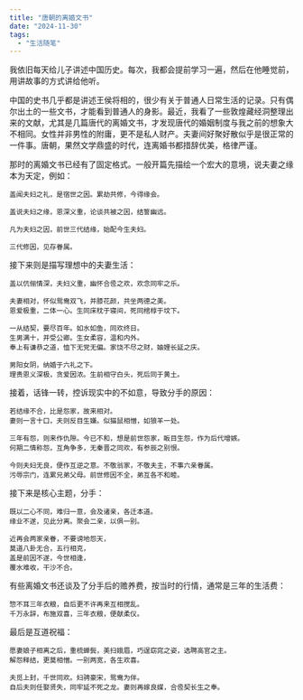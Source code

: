 ```yaml
---
title: "唐朝的离婚文书"
date: "2024-11-30"
tags: 
  - "生活随笔"
---
```


我依旧每天给儿子讲述中国历史。每次，我都会提前学习一遍，然后在他睡觉前，用讲故事的方式讲给他听。

中国的史书几乎都是讲述王侯将相的，很少有关于普通人日常生活的记录。只有偶尔出土的一些文书，才能看到普通人的身影。最近，我看了一些敦煌藏经洞整理出来的文献，尤其是几篇唐代的离婚文书，才发现唐代的婚姻制度与我之前的想象大不相同。女性并非男性的附庸，更不是私人财产。夫妻间好聚好散似乎是很正常的一件事。唐朝，果然文学鼎盛的时代，连离婚书都措辞优美，格律严谨。

那时的离婚文书已经有了固定格式。一般开篇先描绘一个宏大的意境，说夫妻之缘本为天定，例如：

```
盖闻夫妇之礼，是宿世之因。累劫共修，今得缘会。
```

```
盖说夫妇之缘，恩深义重，论谈共被之因，结誓幽远。
```

```
凡为夫妇之因，前世三代结缘，始配今生夫妇。
```

```
三代修因，见存眷属。
```

接下来则是描写理想中的夫妻生活：

```
盖以伉俪情深，夫妇义重，幽怀合卺之欢，欢念同牢之乐。
```

```
夫妻相对，怀似鸳鸯双飞，并膝花颜，共坐两德之美。
恩爱极重，二体一心。生同床枕于寝间，死同棺椁于坟下。
```

```
一从结契，要尽百年。如水如鱼，同欢终日。
生男满十，并受公卿。生女柔容，温和内外。
奉上有谦恭之道，恤下无党无偏。家饶不尽之财，妯娌长延之庆。
```

```
男阳女阴，纳婚于六礼之下。
理贵恩义深极，贪爱因浓。生前相守白头，死后同于黄土。
```

接着，话锋一转，控诉现实中的不如意，导致分手的原因：

```
若结缘不合，比是怨家，故来相对。
妻则一言十口，夫则反目生嫌。似猫鼠相憎，如狼羊一处。
```

```
三年有怨，则来作仇隙。今已不和，想是前世怨家，眅目生怨，作为后代增嫉。   
何期二情称怨，互角争多，无秦晋之同欢，有参辰之别恨。
```

```
今则夫妇无良，便作互逆之意。不敬翁家，不敬夫主，不事六亲眷属。
污辱宗门，连累兄弟父母。前世修因不全，弟互各不和睦。
```

接下来是核心主题，分手：

```
既以二心不同，难归一意，会及诸亲，各迁本道。
缘业不遂，见此分离。聚会二亲，以俱一别。
```

```
近再会两家亲眷，不要谤地怨天，
莫道八卦无合，五行相克，
盖是前因不遂，今世相逢，
覆水难收，干沙不合。
```

有些离婚文书还谈及了分手后的赡养费，按当时的行情，通常是三年的生活费：

```
惣不耳三年衣粮，自后更不许再来互相搅乱。   
千万永辞，布施双喜，三年衣粮，便献柔仪。
```

最后是互道祝福：

```
愿妻娘子相离之后，重梳蝉鬓，美扫娥眉，巧逞窈窕之姿，选聘高官之主。
解怨释结，更莫相憎。一别两宽，各生欢喜。
```

```
夫觅上封，千世同欢。妇骋豪宋，鸳鸯为伴。
自后夫则任娶贤失，同牢延不死之龙。妻则再嫁良媒，合卺契长生之奉。
```
